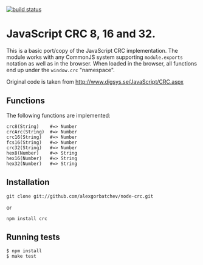 [![build status](https://secure.travis-ci.org/alexgorbatchev/node-crc.png)](http://travis-ci.org/alexgorbatchev/node-crc)
# JavaScript CRC 8, 16 and 32.

This is a basic port/copy of the JavaScript CRC implementation. The module works with any CommonJS system supporting `module.exports` notation as well as in the browser. When loaded in the browser, all functions end up under the `window.crc` "namespace".

Original code is taken from http://www.digsys.se/JavaScript/CRC.aspx 

## Functions

The following functions are implemented:

    crc8(String)	#=> Number
    crcArc(String)	#=> Number
    crc16(String)	#=> Number
    fcs16(String)	#=> Number
    crc32(String)	#=> Number
    hex8(Number)	#=> String
    hex16(Number)	#=> String
    hex32(Number)	#=> String

## Installation

	git clone git://github.com/alexgorbatchev/node-crc.git

or

    npm install crc

## Running tests

    $ npm install
    $ make test